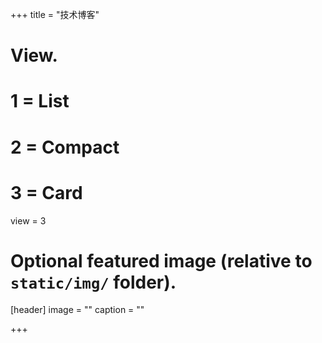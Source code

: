 +++
title = "技术博客"

# View.
#   1 = List

#   2 = Compact
#   3 = Card
view = 3

# Optional featured image (relative to `static/img/` folder).
[header]
image = ""
caption = ""

+++
